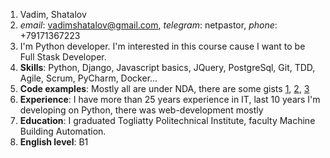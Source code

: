 1. Vadim, Shatalov
2. *email*: vadimshatalov@gmail.com, *telegram*: netpastor, *phone*: +79171367223
3. I'm Python developer. I'm interested in this course cause I want to be Full Stask Developer.
4. **Skills**: Python, Django, Javascript basics, JQuery, PostgreSql, Git, TDD, Agile, Scrum, PyCharm, Docker...
5. **Code examples**: Mostly all are under NDA, there are some gists [1](https://gist.github.com/netpastor/d30679ba82729c12c64534031dc94b02), [2](https://gist.github.com/netpastor/6254d07df782e6790e941ca053307707), [3](https://gist.github.com/netpastor/b0549342d880c1147e13bd6f5ed200cd)
6. **Experience**: I have more than 25 years experience in IT, last 10 years I'm developing on Python, there was web-development mostly
7. **Education**: I graduated Togliatty Politechnical Institute, faculty Machine Building Automation.
8. **English level**: B1